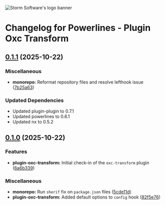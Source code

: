 ![Storm Software's logo banner](https://public.storm-cdn.com/brand-banner.png)

# Changelog for Powerlines - Plugin Oxc Transform

## [0.1.1](https://github.com/storm-software/powerlines/releases/tag/plugin-oxc-transform%400.1.1) (2025-10-22)

### Miscellaneous

- **monorepo:** Reformat repository files and resolve lefthook issue
  ([7b25a63](https://github.com/storm-software/powerlines/commit/7b25a63))

### Updated Dependencies

- Updated plugin-plugin to 0.7.1
- Updated powerlines to 0.6.1
- Updated nx to 0.5.2

## [0.1.0](https://github.com/storm-software/powerlines/releases/tag/plugin-oxc-transform%400.1.0) (2025-10-22)

### Features

- **plugin-oxc-transform:** Initial check-in of the `oxc-transform` plugin
  ([6a6b339](https://github.com/storm-software/powerlines/commit/6a6b339))

### Miscellaneous

- **monorepo:** Run `sherif` fix on `package.json` files
  ([5cde11d](https://github.com/storm-software/powerlines/commit/5cde11d))
- **plugin-oxc-transform:** Added default options to `config` hook
  ([82f5e76](https://github.com/storm-software/powerlines/commit/82f5e76))
